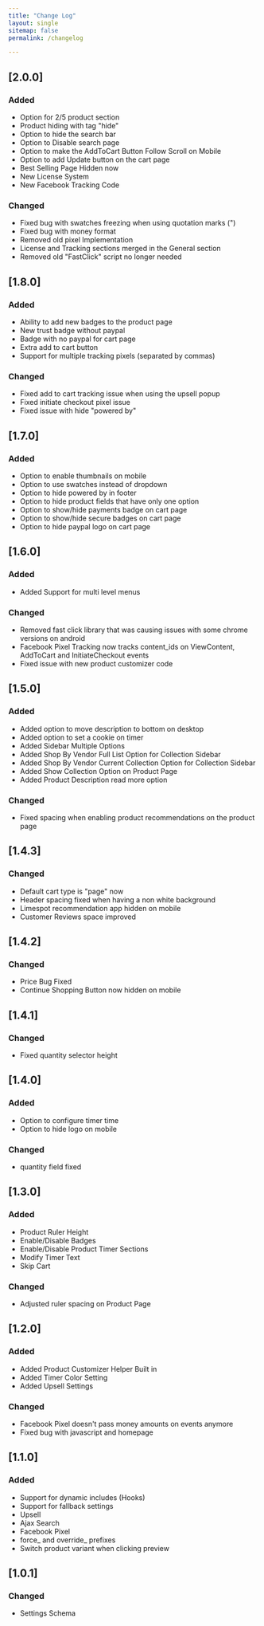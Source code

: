 ```yaml
---
title: "Change Log"
layout: single
sitemap: false
permalink: /changelog

---
```


## [2.0.0]

### Added
- Option for 2/5 product section
- Product hiding with tag "hide"
- Option to hide the search bar
- Option to Disable search page
- Option to make the AddToCart Button Follow Scroll on Mobile
- Option to add Update button on the cart page
- Best Selling Page Hidden now
- New License System
- New Facebook Tracking Code

### Changed
- Fixed bug with swatches freezing when using quotation marks (")
- Fixed bug with money format
- Removed old pixel Implementation
- License and Tracking sections merged in the General section
- Removed old "FastClick" script no longer needed

## [1.8.0]

### Added
- Ability to add new badges to the product page
- New trust badge without paypal
- Badge with no paypal for cart page
- Extra add to cart button
- Support for multiple tracking pixels (separated by commas)

### Changed
- Fixed add to cart tracking issue when using the upsell popup
- Fixed initiate checkout pixel issue
- Fixed issue with hide "powered by"

## [1.7.0]

### Added
- Option to enable thumbnails on mobile
- Option to use swatches instead of dropdown
- Option to hide powered by in footer
- Option to hide product fields that have only one option
- Option to show/hide payments badge on cart page
- Option to show/hide secure badges on cart page
- Option to hide paypal logo on cart page

## [1.6.0]

### Added
- Added Support for multi level menus

### Changed
- Removed fast click library that was causing issues with some chrome versions on android
- Facebook Pixel Tracking now tracks content_ids on ViewContent, AddToCart and InitiateCheckout events
- Fixed issue with new product customizer code

## [1.5.0]

### Added
- Added option to move description to bottom on desktop
- Added option to set a cookie on timer
- Added Sidebar Multiple Options
- Added Shop By Vendor Full List Option for Collection Sidebar
- Added Shop By Vendor Current Collection Option for Collection Sidebar
- Added Show Collection Option on Product Page
- Added Product Description read more option

### Changed
- Fixed spacing when enabling product recommendations on the product page

## [1.4.3]

### Changed
- Default cart type is "page" now
- Header spacing fixed when having a non white background
- Limespot recommendation app hidden on mobile
- Customer Reviews space improved

## [1.4.2]

### Changed
- Price Bug Fixed
- Continue Shopping Button now hidden on mobile

## [1.4.1]

### Changed
- Fixed quantity selector height

## [1.4.0]

### Added
- Option to configure timer time
- Option to hide logo on mobile

### Changed
- quantity field fixed

## [1.3.0]

### Added
- Product Ruler Height
- Enable/Disable Badges
- Enable/Disable Product Timer Sections
- Modify Timer Text
- Skip Cart

### Changed
- Adjusted ruler spacing on Product Page

## [1.2.0]

### Added
- Added Product Customizer Helper Built in
- Added Timer Color Setting
- Added Upsell Settings

### Changed
- Facebook Pixel doesn't pass money amounts on events anymore
- Fixed bug with javascript and homepage

## [1.1.0]

### Added
- Support for dynamic includes (Hooks)
- Support for fallback settings
- Upsell
- Ajax Search
- Facebook Pixel
- force_ and override_ prefixes
- Switch product variant when clicking preview

## [1.0.1]

### Changed
- Settings Schema
